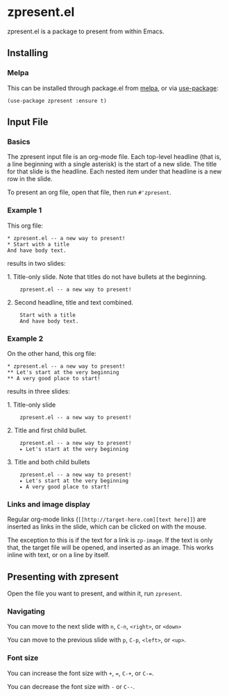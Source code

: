 # zpresent.el #

zpresent.el is a package to present from within Emacs.

## Installing

### Melpa

This can be installed through package.el from [melpa](https://melpa.org/#/zpresent), or via [use-package](https://github.com/jwiegley/use-package):

    (use-package zpresent :ensure t)

## Input File

### Basics

The zpresent input file is an org-mode file. Each top-level headline (that is, a line beginning with a single asterisk) is the start of a new slide. The title for that slide is the headline. Each nested item under that headline is a new row in the slide.

To present an org file, open that file, then run `#'zpresent`.

### Example 1

This org file:

    * zpresent.el -- a new way to present!
    * Start with a title
    And have body text.

results in two slides:

1\. Title-only slide. Note that titles do not have bullets at the beginning.


```
    zpresent.el -- a new way to present!
```

2\. Second headline, title and text combined.

```
    Start with a title
    And have body text.
```

### Example 2

On the other hand, this org file:

    * zpresent.el -- a new way to present!
    ** Let's start at the very beginning
    ** A very good place to start!

results in three slides:

1\. Title-only slide


```
    zpresent.el -- a new way to present!
```

2\. Title and first child bullet.

```
    zpresent.el -- a new way to present!
    ▸ Let's start at the very beginning
```

3\. Title and both child bullets

```
    zpresent.el -- a new way to present!
    ▸ Let's start at the very beginning
    ▸ A very good place to start!
```

### Links and image display

Regular org-mode links (`[[http://target-here.com][text here]]`) are inserted as links in the slide, which can be clicked on with the mouse.

The exception to this is if the text for a link is `zp-image`. If the text is only that, the target file will be opened, and inserted as an image. This works inline with text, or on a line by itself.

## Presenting with zpresent

Open the file you want to present, and within it, run `zpresent`.

### Navigating

You can move to the next slide with `n`, `C-n`, `<right>`, or `<down>`

You can move to the previous slide with `p`, `C-p`, `<left>`, or `<up>`.

### Font size

You can increase the font size with `+`, `=`, `C-+`, or `C-=`.

You can decrease the font size with `-` or `C--`.
